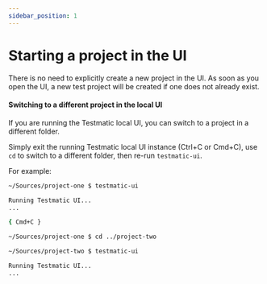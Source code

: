 ```yaml
---
sidebar_position: 1
---
```


# Starting a project in the UI

There is no need to explicitly create a new project in the UI. As soon as you open the UI, a new test project will be created if one does not already exist.

#### Switching to a different project in the local UI

If you are running the Testmatic local UI, you can switch to a project in a different folder.

Simply exit the running Testmatic local UI instance (Ctrl+C or Cmd+C), use `cd` to switch to a different folder, then re-run `testmatic-ui`.

For example:

```bash
~/Sources/project-one $ testmatic-ui

Running Testmatic UI...
...

{ Cmd+C }

~/Sources/project-one $ cd ../project-two

~/Sources/project-two $ testmatic-ui

Running Testmatic UI...
...
```